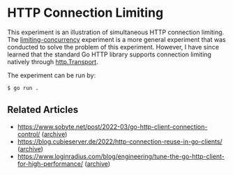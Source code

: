 # HTTP Connection Limiting

This experiment is an illustration of simultaneous HTTP connection limiting.
The [limiting-concurrency](../limiting-concurrency) experiment is a more
general experiment that was conducted to solve the problem of this
experiment. However, I have since learned that the standard Go HTTP library
supports connection limiting natively through
[http.Transport](https://pkg.go.dev/net/http#Transport).

The experiment can be run by:

```sh
$ go run .
```

## Related Articles

+ https://www.sobyte.net/post/2022-03/go-http-client-connection-control/
  ([archive](https://web.archive.org/web/20240229112402/https://www.sobyte.net/post/2022-03/go-http-client-connection-control/))
+ https://blog.cubieserver.de/2022/http-connection-reuse-in-go-clients/
([archive](https://web.archive.org/web/20230518081337/https://blog.cubieserver.de/2022/http-connection-reuse-in-go-clients/))
+ https://www.loginradius.com/blog/engineering/tune-the-go-http-client-for-high-performance/
([archive](https://web.archive.org/web/20240223160724/https://www.loginradius.com/blog/engineering/tune-the-go-http-client-for-high-performance/))
